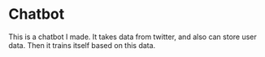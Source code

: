 # Chatbot
This is a chatbot I made. It takes data from twitter, and also can store user data. Then it trains itself based on this data.
